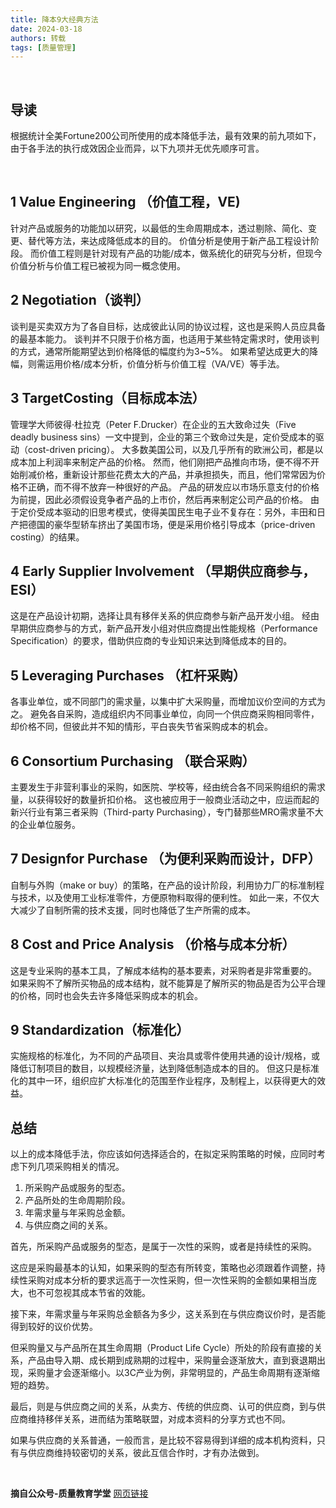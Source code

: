 ```yaml
---
title: 降本9大经典方法
date: 2024-03-18
authors: 转载
tags: [质量管理]
---
```


<!-- truncate -->

<br /> 

## 导读

根据统计全美Fortune200公司所使用的成本降低手法，最有效果的前九项如下，由于各手法的执行成效因企业而异，以下九项并无优先顺序可言。

<br /> 

## 1 Value Engineering  （价值工程，VE)

针对产品或服务的功能加以研究，以最低的生命周期成本，透过剔除、简化、变更、替代等方法，来达成降低成本的目的。
价值分析是使用于新产品工程设计阶段。
而价值工程则是针对现有产品的功能/成本，做系统化的研究与分析，但现今价值分析与价值工程已被视为同一概念使用。
<br />  

## 2 Negotiation（谈判）

谈判是买卖双方为了各自目标，达成彼此认同的协议过程，这也是采购人员应具备的最基本能力。
谈判并不只限于价格方面，也适用于某些特定需求时，使用谈判的方式，通常所能期望达到价格降低的幅度约为3~5%。
如果希望达成更大的降幅，则需运用价格/成本分析，价值分析与价值工程（VA/VE）等手法。
<br /> 


## 3 TargetCosting（目标成本法）

管理学大师彼得·杜拉克（Peter F.Drucker）在企业的五大致命过失（Five deadly business sins）一文中提到，企业的第三个致命过失是，定价受成本的驱动（cost-driven pricing）。
大多数美国公司，以及几乎所有的欧洲公司，都是以成本加上利润率来制定产品的价格。
然而，他们刚把产品推向市场，便不得不开始削减价格，重新设计那些花费太大的产品，并承担损失，而且，他们常常因为价格不正确，而不得不放弃一种很好的产品。
产品的研发应以市场乐意支付的价格为前提，因此必须假设竞争者产品的上市价，然后再来制定公司产品的价格。
由于定价受成本驱动的旧思考模式，使得美国民生电子业不复存在：另外，丰田和日产把德国的豪华型轿车挤出了美国市场，便是采用价格引导成本（price-driven costing）的结果。
<br /> 

## 4 Early Supplier Involvement （早期供应商参与，ESI）

这是在产品设计初期，选择让具有移伴关系的供应商参与新产品开发小组。
经由早期供应商参与的方式，新产品开发小组对供应商提出性能规格（Performance Specification）的要求，借助供应商的专业知识来达到降低成本的目的。
<br /> 

## 5 Leveraging Purchases （杠杆采购）

各事业单位，或不同部门的需求量，以集中扩大采购量，而增加议价空间的方式为之。
避免各自采购，造成组织内不同事业单位，向同一个供应商采购相同零件，却价格不同，但彼此并不知的情形，平白丧失节省采购成本的机会。
<br /> 

## 6 Consortium Purchasing （联合采购）

主要发生于非营利事业的采购，如医院、学校等，经由统合各不同采购组织的需求量，以获得较好的数量折扣价格。
这也被应用于一般商业活动之中，应运而起的新兴行业有第三者采购（Third-party Purchasing），专门替那些MRO需求量不大的企业单位服务。
<br /> 

## 7 Designfor Purchase （为便利采购而设计，DFP）

自制与外购（make or buy）的策略，在产品的设计阶段，利用协力厂的标准制程与技术，以及使用工业标准零件，方便原物料取得的便利性。
如此一来，不仅大大减少了自制所需的技术支援，同时也降低了生产所需的成本。
<br /> 

## 8 Cost and Price Analysis （价格与成本分析）

这是专业采购的基本工具，了解成本结构的基本要素，对采购者是非常重要的。
如果采购不了解所买物品的成本结构，就不能算是了解所买的物品是否为公平合理的价格，同时也会失去许多降低采购成本的机会。
<br /> 

## 9 Standardization（标准化）

实施规格的标准化，为不同的产品项目、夹治具或零件使用共通的设计/规格，或降低订制项目的数目，以规模经济量，达到降低制造成本的目的。
但这只是标准化的其中一环，组织应扩大标准化的范围至作业程序，及制程上，以获得更大的效益。
<br /> 

## 总结

以上的成本降低手法，你应该如何选择适合的，在拟定采购策略的时候，应同时考虑下列几项采购相关的情况。
1. 所采购产品或服务的型态。
2. 产品所处的生命周期阶段。
3. 年需求量与年采购总金额。
4. 与供应商之间的关系。

首先，所采购产品或服务的型态，是属于一次性的采购，或者是持续性的采购。

这应是采购最基本的认知，如果采购的型态有所转变，策略也必须跟着作调整，持续性采购对成本分析的要求远高于一次性采购，但一次性采购的金额如果相当庞大，也不可忽视其成本节省的效能。

接下来，年需求量与年采购总金额各为多少，这关系到在与供应商议价时，是否能得到较好的议价优势。

但采购量又与产品所在其生命周期（Product Life Cycle）所处的阶段有直接的关系，产品由导入期、成长期到成熟期的过程中，采购量会逐渐放大，直到衰退期出现，采购量才会逐渐缩小。以3C产业为例，非常明显的，产品生命周期有逐渐缩短的趋势。

最后，则是与供应商之间的关系，从卖方、传统的供应商、认可的供应商，到与供应商维持移伴关系，进而结为策略联盟，对成本资料的分享方式也不同。

如果与供应商的关系普通，一般而言，是比较不容易得到详细的成本机构资料，只有与供应商维持较密切的关系，彼此互信合作时，才有办法做到。

<br /> 

**摘自公众号-质量教育学堂**
[网页链接](https://mp.weixin.qq.com/s/g2DMp5fdKRuJa0v8ozVTNA)